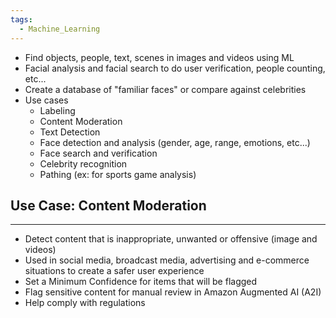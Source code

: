 ```yaml
---
tags:
  - Machine_Learning
---
```


- Find objects, people, text, scenes in images and videos using ML
- Facial analysis and facial search to do user verification, people counting, etc...
- Create a database of "familiar faces" or compare against celebrities
- Use cases
	- Labeling
	- Content Moderation
	- Text Detection
	- Face detection and analysis (gender, age, range, emotions, etc...)
	- Face search and verification
	- Celebrity recognition
	- Pathing (ex: for sports game analysis)

## Use Case: Content Moderation
---
- Detect content that is inappropriate, unwanted or offensive (image and videos)
- Used in social media, broadcast media, advertising and e-commerce situations to create a safer user experience
- Set a Minimum Confidence for items that will be flagged
- Flag sensitive content for manual review in Amazon Augmented AI (A2I)
- Help comply with regulations
